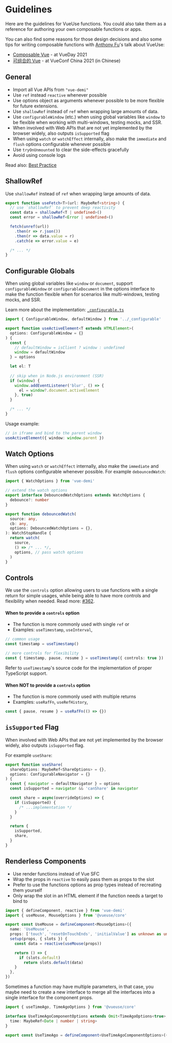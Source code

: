 # Guidelines

Here are the guidelines for VueUse functions. You could also take them as a reference for authoring your own composable functions or apps.

You can also find some reasons for those design decisions and also some tips for writing composable functions with [Anthony Fu](https://github.com/antfu)'s talk about VueUse:

- [Composable Vue](https://antfu.me/posts/composable-vue-vueday-2021) - at VueDay 2021
- [可组合的 Vue](https://antfu.me/posts/composable-vue-vueconf-china-2021) - at VueConf China 2021 (in Chinese)

## General

- Import all Vue APIs from `"vue-demi"`
- Use `ref` instead `reactive` whenever possible
- Use options object as arguments whenever possible to be more flexible for future extensions.
- Use `shallowRef` instead of `ref` when wrapping large amounts of data.
- Use `configurableWindow` (etc.) when using global variables like `window` to be flexible when working with multi-windows, testing mocks, and SSR.
- When involved with Web APIs that are not yet implemented by the browser widely, also outputs `isSupported` flag
- When using `watch` or `watchEffect` internally, also make the `immediate` and `flush` options configurable whenever possible
- Use `tryOnUnmounted`  to clear the side-effects gracefully
- Avoid using console logs

Read also: [Best Practice](/guide/best-practice.html)

## ShallowRef

Use `shallowRef` instead of `ref` when wrapping large amounts of data.

```ts
export function useFetch<T>(url: MaybeRef<string>) {
  // use `shallowRef` to prevent deep reactivity
  const data = shallowRef<T | undefined>()
  const error = shallowRef<Error | undefined>()

  fetch(unref(url))
    .then(r => r.json())
    .then(r => data.value = r)
    .catch(e => error.value = e)

  /* ... */
}
```

## Configurable Globals

When using global variables like `window` or `document`, support `configurableWindow` or `configurableDocument` in the options interface to make the function flexible when for scenarios like multi-windows, testing mocks, and SSR.

Learn more about the implementation: [`_configurable.ts`](https://github.com/vueuse/vueuse/blob/main/packages/core/_configurable.ts)

```ts
import { ConfigurableWindow, defaultWindow } from '../_configurable'

export function useActiveElement<T extends HTMLElement>(
  options: ConfigurableWindow = {}
) {
  const {
    // defaultWindow = isClient ? window : undefined
    window = defaultWindow
  } = options

  let el: T
  
  // skip when in Node.js environment (SSR)
  if (window) {
    window.addEventListener('blur', () => {
      el = window?.document.activeElement
    }, true)
  }

  /* ... */
}
```

Usage example:

```ts
// in iframe and bind to the parent window
useActiveElement({ window: window.parent })
```

## Watch Options

When using `watch` or `watchEffect` internally, also make the `immediate` and `flush` options configurable whenever possible. For example `debouncedWatch`:

```ts
import { WatchOptions } from 'vue-demi'

// extend the watch options
export interface DebouncedWatchOptions extends WatchOptions {
  debounce?: number
}

export function debouncedWatch(
  source: any,
  cb: any,
  options: DebouncedWatchOptions = {},
): WatchStopHandle {
  return watch(
    source,
    () => /* ... */,
    options, // pass watch options
  )
}
```

## Controls

We use the `controls` option allowing users to use functions with a single return for simple usages, while being able to have more controls and flexibility when needed. Read more: [#362](https://github.com/vueuse/vueuse/pull/362).

#### When to provide a `controls` option

- The function is more commonly used with single `ref` or 
- Examples: `useTimestamp`, `useInterval`,

```ts
// common usage
const timestamp = useTimestamp()

// more controls for flexibility
const { timestamp, pause, resume } = useTimestamp({ controls: true })
```

Refer to `useTimestamp`'s source code for the implementation of proper TypeScript support.

#### When **NOT** to provide a `controls` option

- The function is more commonly used with multiple returns
- Examples: `useRafFn`, `useRefHistory`,

```ts
const { pause, resume } = useRafFn(() => {})
```

## `isSupported` Flag

When involved with Web APIs that are not yet implemented by the browser widely, also outputs `isSupported` flag.

For example `useShare`:

```ts
export function useShare(
  shareOptions: MaybeRef<ShareOptions> = {},
  options: ConfigurableNavigator = {}
) {
  const { navigator = defaultNavigator } = options
  const isSupported = navigator && 'canShare' in navigator

  const share = async(overrideOptions) => {
    if (isSupported) {
      /* ...implementation */ 
    }
  }

  return {
    isSupported,
    share,
  }
}
```

## Renderless Components

- Use render functions instead of Vue SFC
- Wrap the props in `reactive` to easily pass them as props to the slot
- Prefer to use the functions options as prop types instead of recreating them yourself
- Only wrap the slot in an HTML element if the function needs a target to bind to

```ts
import { defineComponent, reactive } from 'vue-demi'
import { useMouse, MouseOptions } from '@vueuse/core'

export const UseMouse = defineComponent<MouseOptions>({
  name: 'UseMouse',
  props: ['touch', 'resetOnTouchEnds', 'initialValue'] as unknown as undefined,
  setup(props, { slots }) {
    const data = reactive(useMouse(props))

    return () => {
      if (slots.default)
        return slots.default(data)
    }
  },
})
```

Sometimes a function may have multiple parameters, in that case, you maybe need to create a new interface to merge all the interfaces
into a single interface for the component props.

```ts
import { useTimeAgo, TimeAgoOptions } from '@vueuse/core'

interface UseTimeAgoComponentOptions extends Omit<TimeAgoOptions<true>, 'controls'> {
  time: MaybeRef<Date | number | string>
}

export const UseTimeAgo = defineComponent<UseTimeAgoComponentOptions>({...})
```
